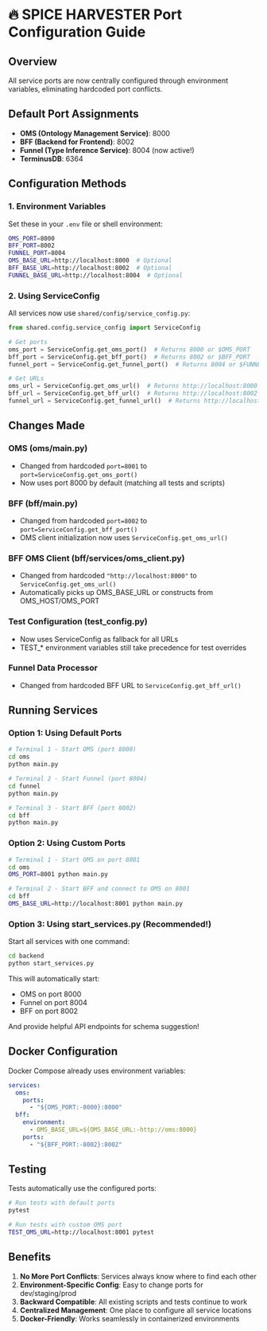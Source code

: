 # 🔥 SPICE HARVESTER Port Configuration Guide

## Overview
All service ports are now centrally configured through environment variables, eliminating hardcoded port conflicts.

## Default Port Assignments
- **OMS (Ontology Management Service)**: 8000
- **BFF (Backend for Frontend)**: 8002
- **Funnel (Type Inference Service)**: 8004 (now active!)
- **TerminusDB**: 6364

## Configuration Methods

### 1. Environment Variables
Set these in your `.env` file or shell environment:
```bash
OMS_PORT=8000
BFF_PORT=8002
FUNNEL_PORT=8004
OMS_BASE_URL=http://localhost:8000  # Optional
BFF_BASE_URL=http://localhost:8002  # Optional
FUNNEL_BASE_URL=http://localhost:8004  # Optional
```

### 2. Using ServiceConfig
All services now use `shared/config/service_config.py`:
```python
from shared.config.service_config import ServiceConfig

# Get ports
oms_port = ServiceConfig.get_oms_port()  # Returns 8000 or $OMS_PORT
bff_port = ServiceConfig.get_bff_port()  # Returns 8002 or $BFF_PORT
funnel_port = ServiceConfig.get_funnel_port()  # Returns 8004 or $FUNNEL_PORT

# Get URLs
oms_url = ServiceConfig.get_oms_url()  # Returns http://localhost:8000 or $OMS_BASE_URL
bff_url = ServiceConfig.get_bff_url()  # Returns http://localhost:8002 or $BFF_BASE_URL
funnel_url = ServiceConfig.get_funnel_url()  # Returns http://localhost:8004 or $FUNNEL_BASE_URL
```

## Changes Made

### OMS (oms/main.py)
- Changed from hardcoded `port=8001` to `port=ServiceConfig.get_oms_port()`
- Now uses port 8000 by default (matching all tests and scripts)

### BFF (bff/main.py)
- Changed from hardcoded `port=8002` to `port=ServiceConfig.get_bff_port()`
- OMS client initialization now uses `ServiceConfig.get_oms_url()`

### BFF OMS Client (bff/services/oms_client.py)
- Changed from hardcoded `"http://localhost:8000"` to `ServiceConfig.get_oms_url()`
- Automatically picks up OMS_BASE_URL or constructs from OMS_HOST/OMS_PORT

### Test Configuration (test_config.py)
- Now uses ServiceConfig as fallback for all URLs
- TEST_* environment variables still take precedence for test overrides

### Funnel Data Processor
- Changed from hardcoded BFF URL to `ServiceConfig.get_bff_url()`

## Running Services

### Option 1: Using Default Ports
```bash
# Terminal 1 - Start OMS (port 8000)
cd oms
python main.py

# Terminal 2 - Start Funnel (port 8004)
cd funnel
python main.py

# Terminal 3 - Start BFF (port 8002)
cd bff
python main.py
```

### Option 2: Using Custom Ports
```bash
# Terminal 1 - Start OMS on port 8001
cd oms
OMS_PORT=8001 python main.py

# Terminal 2 - Start BFF and connect to OMS on 8001
cd bff
OMS_BASE_URL=http://localhost:8001 python main.py
```

### Option 3: Using start_services.py (Recommended!)
Start all services with one command:
```bash
cd backend
python start_services.py
```

This will automatically start:
- OMS on port 8000
- Funnel on port 8004  
- BFF on port 8002

And provide helpful API endpoints for schema suggestion!

## Docker Configuration
Docker Compose already uses environment variables:
```yaml
services:
  oms:
    ports:
      - "${OMS_PORT:-8000}:8000"
  bff:
    environment:
      - OMS_BASE_URL=${OMS_BASE_URL:-http://oms:8000}
    ports:
      - "${BFF_PORT:-8002}:8002"
```

## Testing
Tests automatically use the configured ports:
```bash
# Run tests with default ports
pytest

# Run tests with custom OMS port
TEST_OMS_URL=http://localhost:8001 pytest
```

## Benefits
1. **No More Port Conflicts**: Services always know where to find each other
2. **Environment-Specific Config**: Easy to change ports for dev/staging/prod
3. **Backward Compatible**: All existing scripts and tests continue to work
4. **Centralized Management**: One place to configure all service locations
5. **Docker-Friendly**: Works seamlessly in containerized environments